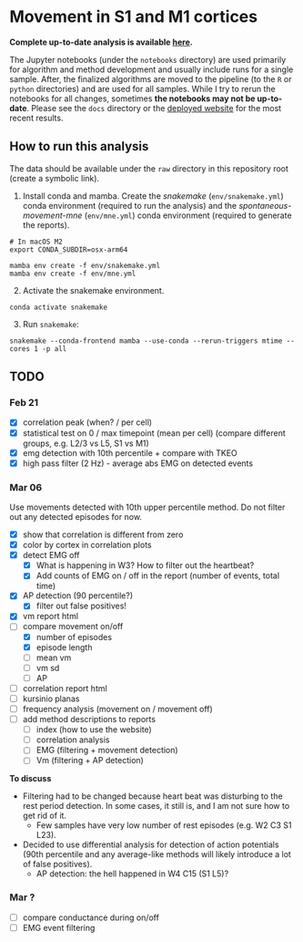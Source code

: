 # Movement in S1 and M1 cortices

**Complete up-to-date analysis is available [here](https://kerseviciute.github.io/movement-s1-m1/).**

The Jupyter notebooks (under the `notebooks` directory) are used primarily for algorithm and method
development and usually include runs for a single sample. After, the finalized algorithms
are moved to the pipeline (to the `R` or `python` directories) and are used for all samples.
While I try to rerun the notebooks for all changes, sometimes **the notebooks may not be up-to-date**.
Please see the `docs` directory or the [deployed website](https://kerseviciute.github.io/movement-s1-m1/)
for the most recent results.

## How to run this analysis

The data should be available under the `raw` directory in this repository root (create a symbolic link).

1. Install conda and mamba. Create the _snakemake_ (`env/snakemake.yml`) conda environment
   (required to run the analysis) and the _spontaneous-movement-mne_ (`env/mne.yml`) conda environment
   (required to generate the reports).

```shell
# In macOS M2
export CONDA_SUBDIR=osx-arm64
```

```shell
mamba env create -f env/snakemake.yml
mamba env create -f env/mne.yml
```

2. Activate the snakemake environment.

```shell
conda activate snakemake
```

3. Run ``snakemake``:

```shell
snakemake --conda-frontend mamba --use-conda --rerun-triggers mtime --cores 1 -p all
```

## TODO

### Feb 21

- [x] correlation peak (when? / per cell)
- [x] statistical test on 0 / max timepoint (mean per cell) (compare different groups, e.g. L2/3 vs L5, S1 vs M1)
- [x] emg detection with 10th percentile + compare with TKEO
- [x] high pass filter (2 Hz) - average abs EMG on detected events

### Mar 06

Use movements detected with 10th upper percentile method. Do not filter out any
detected episodes for now.

- [x] show that correlation is different from zero
- [x] color by cortex in correlation plots
- [x] detect EMG off
  - [x] What is happening in W3? How to filter out the heartbeat?
  - [x] Add counts of EMG on / off in the report (number of events, total time)
- [x] AP detection (90 percentile?)
  - [x] filter out false positives!
- [x] vm report html
- [ ] compare movement on/off
  - [x] number of episodes
  - [x] episode length
  - [ ] mean vm
  - [ ] vm sd
  - [ ] AP
- [ ] correlation report html
- [ ] kursinio planas
- [ ] frequency analysis (movement on / movement off)
- [ ] add method descriptions to reports
  - [ ] index (how to use the website)
  - [ ] correlation analysis
  - [ ] EMG (filtering + movement detection)
  - [ ] Vm (filtering + AP detection)

**To discuss**
- Filtering had to be changed because heart beat was disturbing to the rest period detection. In some cases, it
  still is, and I am not sure how to get rid of it.
  - Few samples have very low number of rest episodes (e.g. W2 C3 S1 L23).
- Decided to use differential analysis for detection of action potentials (90th percentile and any average-like
  methods will likely introduce a lot of false positives).
  - AP detection: the hell happened in W4 C15 (S1 L5)?

### Mar ?

- [ ] compare conductance during on/off
- [ ] EMG event filtering
